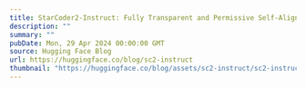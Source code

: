 ```yaml
---
title: StarCoder2-Instruct: Fully Transparent and Permissive Self-Alignment for Code Generation
description: ""
summary: ""
pubDate: Mon, 29 Apr 2024 00:00:00 GMT
source: Hugging Face Blog
url: https://huggingface.co/blog/sc2-instruct
thumbnail: "https://huggingface.co/blog/assets/sc2-instruct/sc2-instruct-banner.png"
---
```


